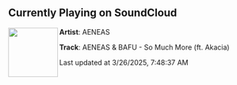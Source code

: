 ## Currently Playing on SoundCloud

[<img align="left" width="100" src="https://i1.sndcdn.com/artworks-m2G3mR2R8U7N6bhf-ajUPhQ-t500x500.jpg">](https://soundcloud.com/imaeneas/aeneas-bafu-so-much-more)

**Artist**: AENEAS 

**Track**: AENEAS & BAFU - So Much More (ft. Akacia)

Last updated at 3/26/2025, 7:48:37 AM
